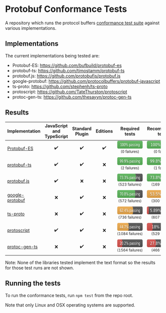 # Protobuf Conformance Tests

A repository which runs the protocol buffers
[conformance test suite](https://github.com/protocolbuffers/protobuf/tree/main/conformance) against various implementations.

## Implementations

The current implementations being tested are:

<!-- LIST-START -->

* Protobuf-ES: https://github.com/bufbuild/protobuf-es
* protobuf-ts: https://github.com/timostamm/protobuf-ts
* protobuf.js: https://github.com/protobufjs/protobuf.js
* google-protobuf: https://github.com/protocolbuffers/protobuf-javascript
* ts-proto: https://github.com/stephenh/ts-proto
* protoscript: https://github.com/TateThurston/protoscript
* protoc-gen-ts: https://github.com/thesayyn/protoc-gen-ts

<!-- LIST-END -->

## Results

<!-- TABLE-START -->

| Implementation | JavaScript and<br>TypeScript | Standard<br>Plugin | Editions | Required tests | Recommended tests |
|---|:---:|:---:|:---:|:---:|:---:|
| [Protobuf-ES](impl/protobuf-es) | :heavy_check_mark: | :heavy_check_mark: | :heavy_check_mark: | <sub><img src=".github/genimg/Protobuf-ES-required.svg" height="25" width="125" /></sub><br><sup>(0&nbsp;failures)<sub> | <sub><img src=".github/genimg/Protobuf-ES-recommended.svg" height="25" width="125" /></sub><br><sup>(0&nbsp;failures)<sub> |
| [protobuf-ts](impl/protobuf-ts) | :heavy_check_mark: | :heavy_check_mark: | :x: | <sub><img src=".github/genimg/protobuf-ts-required.svg" height="25" width="125" /></sub><br><sup>(2&nbsp;failures)<sub> | <sub><img src=".github/genimg/protobuf-ts-recommended.svg" height="25" width="125" /></sub><br><sup>(1&nbsp;failures)<sub> |
| [protobuf.js](impl/protobuf.js) | :heavy_check_mark: | :x: | :x: | <sub><img src=".github/genimg/protobuf.js-required.svg" height="25" width="125" /></sub><br><sup>(523&nbsp;failures)<sub> | <sub><img src=".github/genimg/protobuf.js-recommended.svg" height="25" width="125" /></sub><br><sup>(169&nbsp;failures)<sub> |
| [google-protobuf](impl/google-protobuf) | :x: | :heavy_check_mark: | :x: | <sub><img src=".github/genimg/google-protobuf-required.svg" height="25" width="125" /></sub><br><sup>(572&nbsp;failures)<sub> | <sub><img src=".github/genimg/google-protobuf-recommended.svg" height="25" width="125" /></sub><br><sup>(300&nbsp;failures)<sub> |
| [ts-proto](impl/ts-proto) | :x: | :heavy_check_mark: | :x: | <sub><img src=".github/genimg/ts-proto-required.svg" height="25" width="125" /></sub><br><sup>(736&nbsp;failures)<sub> | <sub><img src=".github/genimg/ts-proto-recommended.svg" height="25" width="125" /></sub><br><sup>(607&nbsp;failures)<sub> |
| [protoscript](impl/protoscript) | :heavy_check_mark: | :heavy_check_mark: | :x: | <sub><img src=".github/genimg/protoscript-required.svg" height="25" width="125" /></sub><br><sup>(1084&nbsp;failures)<sub> | <sub><img src=".github/genimg/protoscript-recommended.svg" height="25" width="125" /></sub><br><sup>(529&nbsp;failures)<sub> |
| [protoc-gen-ts](impl/protoc-gen-ts) | :x: | :heavy_check_mark: | :x: | <sub><img src=".github/genimg/protoc-gen-ts-required.svg" height="25" width="125" /></sub><br><sup>(1564&nbsp;failures)<sub> | <sub><img src=".github/genimg/protoc-gen-ts-recommended.svg" height="25" width="125" /></sub><br><sup>(466&nbsp;failures)<sub> |

<!-- TABLE-END -->

Note: None of the libraries tested implement the text format so the results for those test runs are not shown.


## Running the tests

To run the conformance tests, run `npm test` from the repo root.

Note that only Linux and OSX operating systems are supported.
